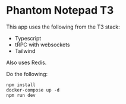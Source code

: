 # Phantom Notepad T3

This app uses the following from the T3 stack:

- Typescript
- tRPC with websockets
- Tailwind

Also uses Redis.

Do the following:

```
npm install
docker-compose up -d
npm run dev
```
